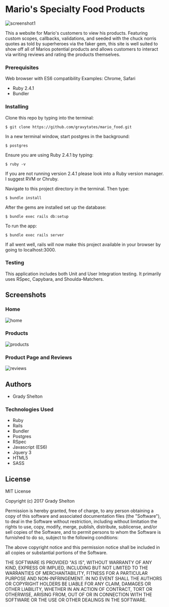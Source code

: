 # Mario's Specialty Food Products

![screenshot1](https://user-images.githubusercontent.com/25161777/27757919-84fb754c-5dbd-11e7-9f44-f092722b293e.png)


This a website for Mario's customers to view his products. Featuring custom scopes, callbacks, validations, and seeded with the chuck norris quotes as told by superheroes via the faker gem, this site is well suited to show off all of Marios potential products and allows customers to interact via writing reviews and rating the products themselves.

### Prerequisites

Web browser with ES6 compatibility
Examples: Chrome, Safari

* Ruby 2.4.1
* Bundler

### Installing

Clone this repo by typing into the terminal:
```
$ git clone https://github.com/gravytates/mario_food.git
```

In a new terminal window, start postgres in the background:
```
$ postgres
```
Ensure you are using Ruby 2.4.1 by typing:
```
$ ruby -v
```

If you are not running version 2.4.1 please look into a Ruby version manager. I suggest RVM or Chruby.

Navigate to this project directory in the terminal. Then type:

```
$ bundle install
```

After the gems are installed set up the database:

```
$ bundle exec rails db:setup
```

To run the app:
```
$ bundle exec rails server
```
If all went well, rails will now make this project available in your browser by going to localhost:3000.

### Testing

This application includes both Unit and User Integration testing.  It primarily uses RSpec, Capybara, and Shoulda-Matchers.

## Screenshots

### Home

![home](https://user-images.githubusercontent.com/25161777/27757923-a58cb6e0-5dbd-11e7-8211-a24fe617b5a7.png)


### Products

![products](https://user-images.githubusercontent.com/25161777/27757927-b408a4ea-5dbd-11e7-9157-f210765dfddb.png)


### Product Page and Reviews

![reviews](https://user-images.githubusercontent.com/25161777/27757929-c46dadf8-5dbd-11e7-8d28-405df128b878.png)


## Authors

* Grady Shelton

### Technologies Used

* Ruby
* Rails
* Bundler
* Postgres
* RSpec
* Javascript (ES6)
* Jquery 3
* HTML5
* SASS

## License

MIT License

Copyright (c) 2017 Grady Shelton

Permission is hereby granted, free of charge, to any person obtaining a copy of this software and associated documentation files (the "Software"), to deal in the Software without restriction, including without limitation the rights
to use, copy, modify, merge, publish, distribute, sublicense, and/or sell copies of the Software, and to permit persons to whom the Software is furnished to do so, subject to the following conditions:

The above copyright notice and this permission notice shall be included in all
copies or substantial portions of the Software.

THE SOFTWARE IS PROVIDED "AS IS", WITHOUT WARRANTY OF ANY KIND, EXPRESS OR
IMPLIED, INCLUDING BUT NOT LIMITED TO THE WARRANTIES OF MERCHANTABILITY,
FITNESS FOR A PARTICULAR PURPOSE AND NON-INFRINGEMENT. IN NO EVENT SHALL THE
AUTHORS OR COPYRIGHT HOLDERS BE LIABLE FOR ANY CLAIM, DAMAGES OR OTHER
LIABILITY, WHETHER IN AN ACTION OF CONTRACT, TORT OR OTHERWISE, ARISING FROM,
OUT OF OR IN CONNECTION WITH THE SOFTWARE OR THE USE OR OTHER DEALINGS IN THE
SOFTWARE.
